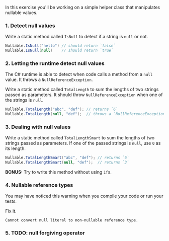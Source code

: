 In this exercise you'll be working on a simple helper class that manipulates nullable values.

### 1. Detect null values

Write a static method called `IsNull` to detect if a string is `null` or not.

``` csharp
Nullable.IsNull("hello") // should return `false`
Nullable.IsNull(null)    // should return `true`
```

### 2. Letting the runtime detect null values

The C# runtime is able to detect when code calls a method from a `null` value. 
It throws a `NullReferenceException`.

Write a static method called `TotalLength` to sum the lengths of two strings passed as parameters.
It should throw `NullReferenceException` when one of the strings is `null`.

``` csharp
Nullable.TotalLength("abc", "def"); // returns `6`
Nullable.TotalLength(null, "def");  // throws a `NullReferenceException`
```

### 3. Dealing with null values

Write a static method called `TotalLengthSmart` to sum the lengths of two strings passed as parameters.
If one of the passed strings is `null`, use `0` as its length.

``` csharp
Nullable.TotalLengthSmart("abc", "def"); // returns `6`
Nullable.TotalLengthSmart(null, "def");  // returns `3`
```

**BONUS:** Try to write this method without using `if`s.

### 4. Nullable reference types

You may have noticed this warning when you compile your code or run your tests.

Fix it.

`Cannot convert null literal to non-nullable reference type.`

### 5. TODO: null forgiving operator

